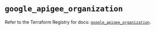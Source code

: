 # `google_apigee_organization`

Refer to the Terraform Registry for docs: [`google_apigee_organization`](https://registry.terraform.io/providers/hashicorp/google/6.37.0/docs/resources/apigee_organization).
